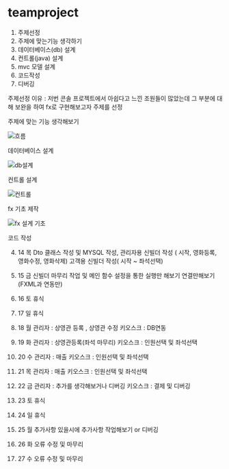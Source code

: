 # teamproject

1. 주제선정
2. 주제에 맞는기능 생각하기
3. 데이터베이스(db) 설계
4. 컨트롤(java) 설계
5. mvc 모델 설계
6. 코드작성
7. 디버깅






주제선정 
이유 : 저번 콘솔 프로젝트에서 아쉽다고 느낀 조원들이 많았는데 그 부분에 대해 보완을 하여 fx로 구현해보고자 주제를 선정



주제에 맞는 기능 생각해보기

![흐름](https://user-images.githubusercontent.com/100548259/163805187-eea74672-4665-462d-ae0d-937634e8b15e.PNG)



데이터베이스 설계

![db설계](https://user-images.githubusercontent.com/100548259/163805264-1b064871-20f3-4a6f-8552-0fbda9b6cd5a.PNG)



 컨트롤 설계

![컨트롤](https://user-images.githubusercontent.com/100548259/163805424-65ed3a59-bdb3-40b7-917a-dbb8ae1381f7.PNG)



fx 기초 제작

![fx 설계 기초](https://user-images.githubusercontent.com/100548259/163805529-4673ef03-c8c9-4ed9-9634-6eeb47a376c3.PNG)

코드 작성


4. 14 목
Dto 클래스 작성 및 MYSQL 작성, 관리자용 신빌더 작성 ( 시작, 영화등록, 영화수정, 영화삭제)
고객용 신빌더 작성( 시작 ~ 좌석선택)

4. 15 금
신빌더 마무리 작업 및 메인 함수 설정을 통한 실행만 해보기
연결만해보기(FXML과 연동만)

4. 16 토 휴식
4. 17 일 휴식

4. 18 월  관리자 : 상영관 등록 , 상영관 수정
	키오스크 : DB연동
4. 19 화
	관리자 : 상영관등록(좌석 마무리)
	키오스크 : 인원선택 및 좌석선택
4. 20 수
	관리자 : 매출
	키오스크 : 인원선택 및 좌석선택
4. 21 목
	관리자 : 매출
	키오스크 : 인원선택 및 좌석선택

4. 22 금 	관리자 : 추가를 생각해보거나 디버깅
	키오스크 : 결제 및 디버깅

4. 23 토 휴식
4. 24 일 휴식

4. 25 월 추가사항 있을시에 추가사항 작업해보기 or 디버깅
4. 26 화 오류 수정 및 마무리
4. 27 수 오류 수정 및 마무리


